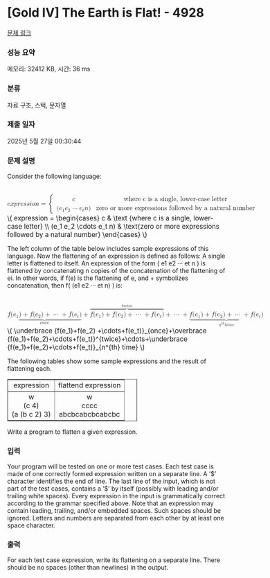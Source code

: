 # [Gold IV] The Earth is Flat! - 4928 

[문제 링크](https://www.acmicpc.net/problem/4928) 

### 성능 요약

메모리: 32412 KB, 시간: 36 ms

### 분류

자료 구조, 스택, 문자열

### 제출 일자

2025년 5월 27일 00:30:44

### 문제 설명

<p>Consider the following language:</p>

<p><mjx-container class="MathJax" jax="CHTML" style="font-size: 109%; position: relative;"> <mjx-math class="MJX-TEX" aria-hidden="true"><mjx-mi class="mjx-i"><mjx-c class="mjx-c1D452 TEX-I"></mjx-c></mjx-mi><mjx-mi class="mjx-i"><mjx-c class="mjx-c1D465 TEX-I"></mjx-c></mjx-mi><mjx-mi class="mjx-i"><mjx-c class="mjx-c1D45D TEX-I"></mjx-c></mjx-mi><mjx-mi class="mjx-i"><mjx-c class="mjx-c1D45F TEX-I"></mjx-c></mjx-mi><mjx-mi class="mjx-i"><mjx-c class="mjx-c1D452 TEX-I"></mjx-c></mjx-mi><mjx-mi class="mjx-i"><mjx-c class="mjx-c1D460 TEX-I"></mjx-c></mjx-mi><mjx-mi class="mjx-i"><mjx-c class="mjx-c1D460 TEX-I"></mjx-c></mjx-mi><mjx-mi class="mjx-i"><mjx-c class="mjx-c1D456 TEX-I"></mjx-c></mjx-mi><mjx-mi class="mjx-i"><mjx-c class="mjx-c1D45C TEX-I"></mjx-c></mjx-mi><mjx-mi class="mjx-i"><mjx-c class="mjx-c1D45B TEX-I"></mjx-c></mjx-mi><mjx-mo class="mjx-n" space="4"><mjx-c class="mjx-c3D"></mjx-c></mjx-mo><mjx-mrow space="4"><mjx-mo class="mjx-s3"><mjx-c class="mjx-c7B TEX-S3"></mjx-c></mjx-mo><mjx-mtable style="min-width: 29.89em;"><mjx-table><mjx-itable><mjx-mtr><mjx-mtd style="text-align: left; padding-right: 0.5em; padding-bottom: 0.1em;"><mjx-mi class="mjx-i"><mjx-c class="mjx-c1D450 TEX-I"></mjx-c></mjx-mi><mjx-tstrut></mjx-tstrut></mjx-mtd><mjx-mtd style="text-align: left; padding-left: 0.5em; padding-bottom: 0.1em;"><mjx-mtext class="mjx-n"><mjx-c class="mjx-c77"></mjx-c><mjx-c class="mjx-c68"></mjx-c><mjx-c class="mjx-c65"></mjx-c><mjx-c class="mjx-c72"></mjx-c><mjx-c class="mjx-c65"></mjx-c><mjx-c class="mjx-c20"></mjx-c><mjx-c class="mjx-c63"></mjx-c><mjx-c class="mjx-c20"></mjx-c><mjx-c class="mjx-c69"></mjx-c><mjx-c class="mjx-c73"></mjx-c><mjx-c class="mjx-c20"></mjx-c><mjx-c class="mjx-c61"></mjx-c><mjx-c class="mjx-c20"></mjx-c><mjx-c class="mjx-c73"></mjx-c><mjx-c class="mjx-c69"></mjx-c><mjx-c class="mjx-c6E"></mjx-c><mjx-c class="mjx-c67"></mjx-c><mjx-c class="mjx-c6C"></mjx-c><mjx-c class="mjx-c65"></mjx-c><mjx-c class="mjx-c2C"></mjx-c><mjx-c class="mjx-c20"></mjx-c><mjx-c class="mjx-c6C"></mjx-c><mjx-c class="mjx-c6F"></mjx-c><mjx-c class="mjx-c77"></mjx-c><mjx-c class="mjx-c65"></mjx-c><mjx-c class="mjx-c72"></mjx-c><mjx-c class="mjx-c2D"></mjx-c><mjx-c class="mjx-c63"></mjx-c><mjx-c class="mjx-c61"></mjx-c><mjx-c class="mjx-c73"></mjx-c><mjx-c class="mjx-c65"></mjx-c><mjx-c class="mjx-c20"></mjx-c><mjx-c class="mjx-c6C"></mjx-c><mjx-c class="mjx-c65"></mjx-c><mjx-c class="mjx-c74"></mjx-c><mjx-c class="mjx-c74"></mjx-c><mjx-c class="mjx-c65"></mjx-c><mjx-c class="mjx-c72"></mjx-c></mjx-mtext><mjx-tstrut></mjx-tstrut></mjx-mtd></mjx-mtr><mjx-mtr><mjx-mtd style="text-align: left; padding-right: 0.5em; padding-top: 0.1em;"><mjx-mo class="mjx-n"><mjx-c class="mjx-c28"></mjx-c></mjx-mo><mjx-msub><mjx-mi class="mjx-i"><mjx-c class="mjx-c1D452 TEX-I"></mjx-c></mjx-mi><mjx-script style="vertical-align: -0.15em;"><mjx-mn class="mjx-n" size="s"><mjx-c class="mjx-c31"></mjx-c></mjx-mn></mjx-script></mjx-msub><mjx-msub><mjx-mi class="mjx-i"><mjx-c class="mjx-c1D452 TEX-I"></mjx-c></mjx-mi><mjx-script style="vertical-align: -0.15em;"><mjx-mn class="mjx-n" size="s"><mjx-c class="mjx-c32"></mjx-c></mjx-mn></mjx-script></mjx-msub><mjx-mo class="mjx-n" space="2"><mjx-c class="mjx-c22EF"></mjx-c></mjx-mo><mjx-msub space="2"><mjx-mi class="mjx-i"><mjx-c class="mjx-c1D452 TEX-I"></mjx-c></mjx-mi><mjx-script style="vertical-align: -0.15em;"><mjx-mi class="mjx-i" size="s"><mjx-c class="mjx-c1D461 TEX-I"></mjx-c></mjx-mi></mjx-script></mjx-msub><mjx-mi class="mjx-i"><mjx-c class="mjx-c1D45B TEX-I"></mjx-c></mjx-mi><mjx-mo class="mjx-n"><mjx-c class="mjx-c29"></mjx-c></mjx-mo><mjx-tstrut></mjx-tstrut></mjx-mtd><mjx-mtd style="text-align: left; padding-left: 0.5em; padding-top: 0.1em;"><mjx-mtext class="mjx-n"><mjx-c class="mjx-c7A"></mjx-c><mjx-c class="mjx-c65"></mjx-c><mjx-c class="mjx-c72"></mjx-c><mjx-c class="mjx-c6F"></mjx-c><mjx-c class="mjx-c20"></mjx-c><mjx-c class="mjx-c6F"></mjx-c><mjx-c class="mjx-c72"></mjx-c><mjx-c class="mjx-c20"></mjx-c><mjx-c class="mjx-c6D"></mjx-c><mjx-c class="mjx-c6F"></mjx-c><mjx-c class="mjx-c72"></mjx-c><mjx-c class="mjx-c65"></mjx-c><mjx-c class="mjx-c20"></mjx-c><mjx-c class="mjx-c65"></mjx-c><mjx-c class="mjx-c78"></mjx-c><mjx-c class="mjx-c70"></mjx-c><mjx-c class="mjx-c72"></mjx-c><mjx-c class="mjx-c65"></mjx-c><mjx-c class="mjx-c73"></mjx-c><mjx-c class="mjx-c73"></mjx-c><mjx-c class="mjx-c69"></mjx-c><mjx-c class="mjx-c6F"></mjx-c><mjx-c class="mjx-c6E"></mjx-c><mjx-c class="mjx-c73"></mjx-c><mjx-c class="mjx-c20"></mjx-c><mjx-c class="mjx-c66"></mjx-c><mjx-c class="mjx-c6F"></mjx-c><mjx-c class="mjx-c6C"></mjx-c><mjx-c class="mjx-c6C"></mjx-c><mjx-c class="mjx-c6F"></mjx-c><mjx-c class="mjx-c77"></mjx-c><mjx-c class="mjx-c65"></mjx-c><mjx-c class="mjx-c64"></mjx-c><mjx-c class="mjx-c20"></mjx-c><mjx-c class="mjx-c62"></mjx-c><mjx-c class="mjx-c79"></mjx-c><mjx-c class="mjx-c20"></mjx-c><mjx-c class="mjx-c61"></mjx-c><mjx-c class="mjx-c20"></mjx-c><mjx-c class="mjx-c6E"></mjx-c><mjx-c class="mjx-c61"></mjx-c><mjx-c class="mjx-c74"></mjx-c><mjx-c class="mjx-c75"></mjx-c><mjx-c class="mjx-c72"></mjx-c><mjx-c class="mjx-c61"></mjx-c><mjx-c class="mjx-c6C"></mjx-c><mjx-c class="mjx-c20"></mjx-c><mjx-c class="mjx-c6E"></mjx-c><mjx-c class="mjx-c75"></mjx-c><mjx-c class="mjx-c6D"></mjx-c><mjx-c class="mjx-c62"></mjx-c><mjx-c class="mjx-c65"></mjx-c><mjx-c class="mjx-c72"></mjx-c></mjx-mtext><mjx-tstrut></mjx-tstrut></mjx-mtd></mjx-mtr></mjx-itable></mjx-table></mjx-mtable><mjx-mo class="mjx-n" style="vertical-align: 0.25em;"></mjx-mo></mjx-mrow></mjx-math><mjx-assistive-mml unselectable="on" display="inline"><math xmlns="http://www.w3.org/1998/Math/MathML"><mi>e</mi><mi>x</mi><mi>p</mi><mi>r</mi><mi>e</mi><mi>s</mi><mi>s</mi><mi>i</mi><mi>o</mi><mi>n</mi><mo>=</mo><mrow data-mjx-texclass="INNER"><mo data-mjx-texclass="OPEN">{</mo><mtable columnalign="left left" columnspacing="1em" rowspacing=".2em"><mtr><mtd><mi>c</mi></mtd><mtd><mtext>where c is a single, lower-case letter</mtext></mtd></mtr><mtr><mtd><mo stretchy="false">(</mo><msub><mi>e</mi><mn>1</mn></msub><msub><mi>e</mi><mn>2</mn></msub><mo>⋯</mo><msub><mi>e</mi><mi>t</mi></msub><mi>n</mi><mo stretchy="false">)</mo></mtd><mtd><mtext>zero or more expressions followed by a natural number</mtext></mtd></mtr></mtable><mo data-mjx-texclass="CLOSE" fence="true" stretchy="true" symmetric="true"></mo></mrow></math></mjx-assistive-mml><span aria-hidden="true" class="no-mathjax mjx-copytext">\( expression = \begin{cases} c & \text {where c is a single, lower-case letter} \\ (e_1 e_2 \cdots e_t n) & \text{zero or more expressions followed by a natural number} \end{cases} \)</span> </mjx-container></p>

<p>The left column of the table below includes sample expressions of this language. Now the flattening of an expression is defined as follows: A single letter is flattened to itself. An expression of the form ( e1 e2 ··· et n ) is flattened by concatenating n copies of the concatenation of the flattening of ei. In other words, if f(e) is the flattening of e, and + symbolizes concatenation, then f( (e1 e2 ··· et n) ) is:</p>

<p><mjx-container class="MathJax" jax="CHTML" style="font-size: 109%; position: relative;"> <mjx-math class="MJX-TEX" aria-hidden="true"><mjx-munder><mjx-row><mjx-base><mjx-texatom texclass="OP"><mjx-munder><mjx-row><mjx-base><mjx-mrow><mjx-mi class="mjx-i"><mjx-c class="mjx-c1D453 TEX-I"></mjx-c></mjx-mi><mjx-mo class="mjx-n"><mjx-c class="mjx-c28"></mjx-c></mjx-mo><mjx-msub><mjx-mi class="mjx-i"><mjx-c class="mjx-c1D452 TEX-I"></mjx-c></mjx-mi><mjx-script style="vertical-align: -0.15em;"><mjx-mn class="mjx-n" size="s"><mjx-c class="mjx-c31"></mjx-c></mjx-mn></mjx-script></mjx-msub><mjx-mo class="mjx-n"><mjx-c class="mjx-c29"></mjx-c></mjx-mo><mjx-mo class="mjx-n" space="3"><mjx-c class="mjx-c2B"></mjx-c></mjx-mo><mjx-mi class="mjx-i" space="3"><mjx-c class="mjx-c1D453 TEX-I"></mjx-c></mjx-mi><mjx-mo class="mjx-n"><mjx-c class="mjx-c28"></mjx-c></mjx-mo><mjx-msub><mjx-mi class="mjx-i"><mjx-c class="mjx-c1D452 TEX-I"></mjx-c></mjx-mi><mjx-script style="vertical-align: -0.15em;"><mjx-mn class="mjx-n" size="s"><mjx-c class="mjx-c32"></mjx-c></mjx-mn></mjx-script></mjx-msub><mjx-mo class="mjx-n"><mjx-c class="mjx-c29"></mjx-c></mjx-mo><mjx-mo class="mjx-n" space="3"><mjx-c class="mjx-c2B"></mjx-c></mjx-mo><mjx-mo class="mjx-n" space="3"><mjx-c class="mjx-c22EF"></mjx-c></mjx-mo><mjx-mo class="mjx-n" space="3"><mjx-c class="mjx-c2B"></mjx-c></mjx-mo><mjx-mi class="mjx-i" space="3"><mjx-c class="mjx-c1D453 TEX-I"></mjx-c></mjx-mi><mjx-mo class="mjx-n"><mjx-c class="mjx-c28"></mjx-c></mjx-mo><mjx-msub><mjx-mi class="mjx-i"><mjx-c class="mjx-c1D452 TEX-I"></mjx-c></mjx-mi><mjx-script style="vertical-align: -0.15em;"><mjx-mi class="mjx-i" size="s"><mjx-c class="mjx-c1D461 TEX-I"></mjx-c></mjx-mi></mjx-script></mjx-msub><mjx-mo class="mjx-n"><mjx-c class="mjx-c29"></mjx-c></mjx-mo></mjx-mrow></mjx-base></mjx-row><mjx-row><mjx-under style="padding-top: 0.105em;"><mjx-mo class="mjx-n"><mjx-stretchy-h class="mjx-c23DF" style="width: 11.433em;"><mjx-beg><mjx-c></mjx-c></mjx-beg><mjx-ext><mjx-c></mjx-c></mjx-ext><mjx-mid><mjx-c></mjx-c></mjx-mid><mjx-ext><mjx-c></mjx-c></mjx-ext><mjx-end><mjx-c></mjx-c></mjx-end></mjx-stretchy-h></mjx-mo></mjx-under></mjx-row></mjx-munder></mjx-texatom></mjx-base></mjx-row><mjx-row><mjx-under style="padding-top: 0.182em; padding-left: 5.015em;"><mjx-texatom size="s" texclass="ORD"><mjx-mi class="mjx-i"><mjx-c class="mjx-c1D45C TEX-I"></mjx-c></mjx-mi><mjx-mi class="mjx-i"><mjx-c class="mjx-c1D45B TEX-I"></mjx-c></mjx-mi><mjx-mi class="mjx-i"><mjx-c class="mjx-c1D450 TEX-I"></mjx-c></mjx-mi><mjx-mi class="mjx-i"><mjx-c class="mjx-c1D452 TEX-I"></mjx-c></mjx-mi></mjx-texatom></mjx-under></mjx-row></mjx-munder><mjx-mo class="mjx-n" space="3"><mjx-c class="mjx-c2B"></mjx-c></mjx-mo><mjx-mover space="3"><mjx-over style="padding-bottom: 0.087em; padding-left: 4.896em;"><mjx-texatom size="s" texclass="ORD"><mjx-mi class="mjx-i"><mjx-c class="mjx-c1D461 TEX-I"></mjx-c></mjx-mi><mjx-mi class="mjx-i"><mjx-c class="mjx-c1D464 TEX-I"></mjx-c></mjx-mi><mjx-mi class="mjx-i"><mjx-c class="mjx-c1D456 TEX-I"></mjx-c></mjx-mi><mjx-mi class="mjx-i"><mjx-c class="mjx-c1D450 TEX-I"></mjx-c></mjx-mi><mjx-mi class="mjx-i"><mjx-c class="mjx-c1D452 TEX-I"></mjx-c></mjx-mi></mjx-texatom></mjx-over><mjx-base><mjx-texatom texclass="OP"><mjx-mover><mjx-over style="padding-bottom: 0.105em;"><mjx-mo class="mjx-n"><mjx-stretchy-h class="mjx-c23DE" style="width: 11.433em;"><mjx-beg><mjx-c></mjx-c></mjx-beg><mjx-ext><mjx-c></mjx-c></mjx-ext><mjx-mid><mjx-c></mjx-c></mjx-mid><mjx-ext><mjx-c></mjx-c></mjx-ext><mjx-end><mjx-c></mjx-c></mjx-end></mjx-stretchy-h></mjx-mo></mjx-over><mjx-base><mjx-mrow><mjx-mi class="mjx-i"><mjx-c class="mjx-c1D453 TEX-I"></mjx-c></mjx-mi><mjx-mo class="mjx-n"><mjx-c class="mjx-c28"></mjx-c></mjx-mo><mjx-msub><mjx-mi class="mjx-i"><mjx-c class="mjx-c1D452 TEX-I"></mjx-c></mjx-mi><mjx-script style="vertical-align: -0.15em;"><mjx-mn class="mjx-n" size="s"><mjx-c class="mjx-c31"></mjx-c></mjx-mn></mjx-script></mjx-msub><mjx-mo class="mjx-n"><mjx-c class="mjx-c29"></mjx-c></mjx-mo><mjx-mo class="mjx-n" space="3"><mjx-c class="mjx-c2B"></mjx-c></mjx-mo><mjx-mi class="mjx-i" space="3"><mjx-c class="mjx-c1D453 TEX-I"></mjx-c></mjx-mi><mjx-mo class="mjx-n"><mjx-c class="mjx-c28"></mjx-c></mjx-mo><mjx-msub><mjx-mi class="mjx-i"><mjx-c class="mjx-c1D452 TEX-I"></mjx-c></mjx-mi><mjx-script style="vertical-align: -0.15em;"><mjx-mn class="mjx-n" size="s"><mjx-c class="mjx-c32"></mjx-c></mjx-mn></mjx-script></mjx-msub><mjx-mo class="mjx-n"><mjx-c class="mjx-c29"></mjx-c></mjx-mo><mjx-mo class="mjx-n" space="3"><mjx-c class="mjx-c2B"></mjx-c></mjx-mo><mjx-mo class="mjx-n" space="3"><mjx-c class="mjx-c22EF"></mjx-c></mjx-mo><mjx-mo class="mjx-n" space="3"><mjx-c class="mjx-c2B"></mjx-c></mjx-mo><mjx-mi class="mjx-i" space="3"><mjx-c class="mjx-c1D453 TEX-I"></mjx-c></mjx-mi><mjx-mo class="mjx-n"><mjx-c class="mjx-c28"></mjx-c></mjx-mo><mjx-msub><mjx-mi class="mjx-i"><mjx-c class="mjx-c1D452 TEX-I"></mjx-c></mjx-mi><mjx-script style="vertical-align: -0.15em;"><mjx-mi class="mjx-i" size="s"><mjx-c class="mjx-c1D461 TEX-I"></mjx-c></mjx-mi></mjx-script></mjx-msub><mjx-mo class="mjx-n"><mjx-c class="mjx-c29"></mjx-c></mjx-mo></mjx-mrow></mjx-base></mjx-mover></mjx-texatom></mjx-base></mjx-mover><mjx-mo class="mjx-n" space="3"><mjx-c class="mjx-c2B"></mjx-c></mjx-mo><mjx-mo class="mjx-n" space="3"><mjx-c class="mjx-c22EF"></mjx-c></mjx-mo><mjx-mo class="mjx-n" space="3"><mjx-c class="mjx-c2B"></mjx-c></mjx-mo><mjx-munder space="3"><mjx-row><mjx-base><mjx-texatom texclass="OP"><mjx-munder><mjx-row><mjx-base><mjx-mrow><mjx-mi class="mjx-i"><mjx-c class="mjx-c1D453 TEX-I"></mjx-c></mjx-mi><mjx-mo class="mjx-n"><mjx-c class="mjx-c28"></mjx-c></mjx-mo><mjx-msub><mjx-mi class="mjx-i"><mjx-c class="mjx-c1D452 TEX-I"></mjx-c></mjx-mi><mjx-script style="vertical-align: -0.15em;"><mjx-mn class="mjx-n" size="s"><mjx-c class="mjx-c31"></mjx-c></mjx-mn></mjx-script></mjx-msub><mjx-mo class="mjx-n"><mjx-c class="mjx-c29"></mjx-c></mjx-mo><mjx-mo class="mjx-n" space="3"><mjx-c class="mjx-c2B"></mjx-c></mjx-mo><mjx-mi class="mjx-i" space="3"><mjx-c class="mjx-c1D453 TEX-I"></mjx-c></mjx-mi><mjx-mo class="mjx-n"><mjx-c class="mjx-c28"></mjx-c></mjx-mo><mjx-msub><mjx-mi class="mjx-i"><mjx-c class="mjx-c1D452 TEX-I"></mjx-c></mjx-mi><mjx-script style="vertical-align: -0.15em;"><mjx-mn class="mjx-n" size="s"><mjx-c class="mjx-c32"></mjx-c></mjx-mn></mjx-script></mjx-msub><mjx-mo class="mjx-n"><mjx-c class="mjx-c29"></mjx-c></mjx-mo><mjx-mo class="mjx-n" space="3"><mjx-c class="mjx-c2B"></mjx-c></mjx-mo><mjx-mo class="mjx-n" space="3"><mjx-c class="mjx-c22EF"></mjx-c></mjx-mo><mjx-mo class="mjx-n" space="3"><mjx-c class="mjx-c2B"></mjx-c></mjx-mo><mjx-mi class="mjx-i" space="3"><mjx-c class="mjx-c1D453 TEX-I"></mjx-c></mjx-mi><mjx-mo class="mjx-n"><mjx-c class="mjx-c28"></mjx-c></mjx-mo><mjx-msub><mjx-mi class="mjx-i"><mjx-c class="mjx-c1D452 TEX-I"></mjx-c></mjx-mi><mjx-script style="vertical-align: -0.15em;"><mjx-mi class="mjx-i" size="s"><mjx-c class="mjx-c1D461 TEX-I"></mjx-c></mjx-mi></mjx-script></mjx-msub><mjx-mo class="mjx-n"><mjx-c class="mjx-c29"></mjx-c></mjx-mo></mjx-mrow></mjx-base></mjx-row><mjx-row><mjx-under style="padding-top: 0.105em;"><mjx-mo class="mjx-n"><mjx-stretchy-h class="mjx-c23DF" style="width: 11.433em;"><mjx-beg><mjx-c></mjx-c></mjx-beg><mjx-ext><mjx-c></mjx-c></mjx-ext><mjx-mid><mjx-c></mjx-c></mjx-mid><mjx-ext><mjx-c></mjx-c></mjx-ext><mjx-end><mjx-c></mjx-c></mjx-end></mjx-stretchy-h></mjx-mo></mjx-under></mjx-row></mjx-munder></mjx-texatom></mjx-base></mjx-row><mjx-row><mjx-under style="padding-top: 0.062em; padding-left: 4.516em;"><mjx-texatom size="s" texclass="ORD"><mjx-msup><mjx-mi class="mjx-i"><mjx-c class="mjx-c1D45B TEX-I"></mjx-c></mjx-mi><mjx-script style="vertical-align: 0.289em;"><mjx-texatom size="s" texclass="ORD"><mjx-mi class="mjx-i"><mjx-c class="mjx-c1D461 TEX-I"></mjx-c></mjx-mi><mjx-mi class="mjx-i"><mjx-c class="mjx-c210E TEX-I"></mjx-c></mjx-mi></mjx-texatom></mjx-script></mjx-msup><mjx-mi class="mjx-i"><mjx-c class="mjx-c1D461 TEX-I"></mjx-c></mjx-mi><mjx-mi class="mjx-i"><mjx-c class="mjx-c1D456 TEX-I"></mjx-c></mjx-mi><mjx-mi class="mjx-i"><mjx-c class="mjx-c1D45A TEX-I"></mjx-c></mjx-mi><mjx-mi class="mjx-i"><mjx-c class="mjx-c1D452 TEX-I"></mjx-c></mjx-mi></mjx-texatom></mjx-under></mjx-row></mjx-munder></mjx-math><mjx-assistive-mml unselectable="on" display="inline"><math xmlns="http://www.w3.org/1998/Math/MathML"><munder><mrow data-mjx-texclass="OP"><munder><mrow><mi>f</mi><mo stretchy="false">(</mo><msub><mi>e</mi><mn>1</mn></msub><mo stretchy="false">)</mo><mo>+</mo><mi>f</mi><mo stretchy="false">(</mo><msub><mi>e</mi><mn>2</mn></msub><mo stretchy="false">)</mo><mo>+</mo><mo>⋯</mo><mo>+</mo><mi>f</mi><mo stretchy="false">(</mo><msub><mi>e</mi><mi>t</mi></msub><mo stretchy="false">)</mo></mrow><mo>⏟</mo></munder></mrow><mrow data-mjx-texclass="ORD"><mi>o</mi><mi>n</mi><mi>c</mi><mi>e</mi></mrow></munder><mo>+</mo><mover><mrow data-mjx-texclass="OP"><mover><mrow><mi>f</mi><mo stretchy="false">(</mo><msub><mi>e</mi><mn>1</mn></msub><mo stretchy="false">)</mo><mo>+</mo><mi>f</mi><mo stretchy="false">(</mo><msub><mi>e</mi><mn>2</mn></msub><mo stretchy="false">)</mo><mo>+</mo><mo>⋯</mo><mo>+</mo><mi>f</mi><mo stretchy="false">(</mo><msub><mi>e</mi><mi>t</mi></msub><mo stretchy="false">)</mo></mrow><mo>⏞</mo></mover></mrow><mrow data-mjx-texclass="ORD"><mi>t</mi><mi>w</mi><mi>i</mi><mi>c</mi><mi>e</mi></mrow></mover><mo>+</mo><mo>⋯</mo><mo>+</mo><munder><mrow data-mjx-texclass="OP"><munder><mrow><mi>f</mi><mo stretchy="false">(</mo><msub><mi>e</mi><mn>1</mn></msub><mo stretchy="false">)</mo><mo>+</mo><mi>f</mi><mo stretchy="false">(</mo><msub><mi>e</mi><mn>2</mn></msub><mo stretchy="false">)</mo><mo>+</mo><mo>⋯</mo><mo>+</mo><mi>f</mi><mo stretchy="false">(</mo><msub><mi>e</mi><mi>t</mi></msub><mo stretchy="false">)</mo></mrow><mo>⏟</mo></munder></mrow><mrow data-mjx-texclass="ORD"><msup><mi>n</mi><mrow data-mjx-texclass="ORD"><mi>t</mi><mi>h</mi></mrow></msup><mi>t</mi><mi>i</mi><mi>m</mi><mi>e</mi></mrow></munder></math></mjx-assistive-mml><span aria-hidden="true" class="no-mathjax mjx-copytext">\( \underbrace {f(e_1)+f(e_2) +\cdots+f(e_t)}_{once}+\overbrace {f(e_1)+f(e_2)+\cdots+f(e_t)}^{twice}+\cdots+\underbrace {f(e_1)+f(e_2)+\cdots+f(e_t)}_{n^{th} time} \)</span> </mjx-container></p>

<p>The following tables show some sample expressions and the result of flattening each.</p>

<table border="1" cellpadding="1" cellspacing="1" style="width:300px">
	<tbody>
		<tr>
			<td style="text-align:center">expression</td>
			<td style="text-align:center">flattend expression</td>
		</tr>
		<tr>
			<td style="text-align:center">w<br>
			(c 4)<br>
			(a (b c 2) 3)</td>
			<td style="text-align:center">w<br>
			cccc<br>
			abcbcabcbcabcbc</td>
		</tr>
	</tbody>
</table>

<p>Write a program to flatten a given expression.</p>

### 입력 

 <p>Your program will be tested on one or more test cases. Each test case is made of one correctly formed expression written on a separate line. A ’<span>$</span>’ character identifies the end of line. The last line of the input, which is not part of the test cases, contains a ’<span>$</span>’ by itself (possibly with leading and/or trailing white spaces). Every expression in the input is grammatically correct according to the grammar specified above. Note that an expression may contain leading, trailing, and/or embedded spaces. Such spaces should be ignored. Letters and numbers are separated from each other by at least one space character.</p>

### 출력 

 <p>For each test case expression, write its flattening on a separate line. There should be no spaces (other than newlines) in the output.</p>

